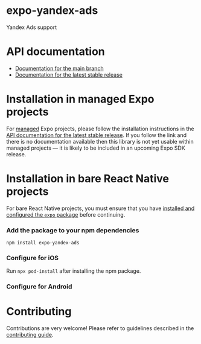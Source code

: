# expo-yandex-ads

Yandex Ads support

# API documentation

- [Documentation for the main branch](https://github.com/expo/expo/blob/main/docs/pages/versions/unversioned/sdk/yandex-ads.md)
- [Documentation for the latest stable release](https://docs.expo.dev/versions/latest/sdk/yandex-ads/)

# Installation in managed Expo projects

For [managed](https://docs.expo.dev/versions/latest/introduction/managed-vs-bare/) Expo projects, please follow the installation instructions in the [API documentation for the latest stable release](#api-documentation). If you follow the link and there is no documentation available then this library is not yet usable within managed projects &mdash; it is likely to be included in an upcoming Expo SDK release.

# Installation in bare React Native projects

For bare React Native projects, you must ensure that you have [installed and configured the `expo` package](https://docs.expo.dev/bare/installing-expo-modules/) before continuing.

### Add the package to your npm dependencies

```
npm install expo-yandex-ads
```

### Configure for iOS

Run `npx pod-install` after installing the npm package.


### Configure for Android



# Contributing

Contributions are very welcome! Please refer to guidelines described in the [contributing guide]( https://github.com/expo/expo#contributing).
